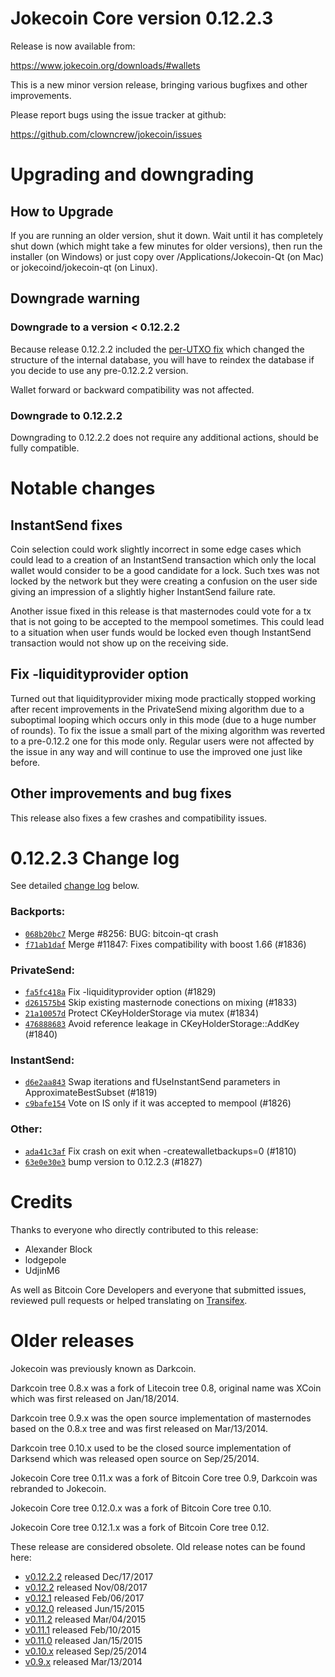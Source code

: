 Jokecoin Core version 0.12.2.3
==========================

Release is now available from:

  <https://www.jokecoin.org/downloads/#wallets>

This is a new minor version release, bringing various bugfixes and other
improvements.

Please report bugs using the issue tracker at github:

  <https://github.com/clowncrew/jokecoin/issues>


Upgrading and downgrading
=========================

How to Upgrade
--------------

If you are running an older version, shut it down. Wait until it has completely
shut down (which might take a few minutes for older versions), then run the
installer (on Windows) or just copy over /Applications/Jokecoin-Qt (on Mac) or
jokecoind/jokecoin-qt (on Linux).

Downgrade warning
-----------------

### Downgrade to a version < 0.12.2.2

Because release 0.12.2.2 included the [per-UTXO fix](release-notes/jokecoin/release-notes-0.12.2.2.md#per-utxo-fix)
which changed the structure of the internal database, you will have to reindex
the database if you decide to use any pre-0.12.2.2 version.

Wallet forward or backward compatibility was not affected.

### Downgrade to 0.12.2.2

Downgrading to 0.12.2.2 does not require any additional actions, should be
fully compatible.

Notable changes
===============

InstantSend fixes
-----------------

Coin selection could work slightly incorrect in some edge cases which could
lead to a creation of an InstantSend transaction which only the local wallet
would consider to be a good candidate for a lock. Such txes was not locked by
the network but they were creating a confusion on the user side giving an
impression of a slightly higher InstantSend failure rate.

Another issue fixed in this release is that masternodes could vote for a tx
that is not going to be accepted to the mempool sometimes. This could lead to
a situation when user funds would be locked even though InstantSend transaction
would not show up on the receiving side.

Fix -liquidityprovider option
-----------------------------

Turned out that liquidityprovider mixing mode practically stopped working after
recent improvements in the PrivateSend mixing algorithm due to a suboptimal
looping which occurs only in this mode (due to a huge number of rounds). To fix
the issue a small part of the mixing algorithm was reverted to a pre-0.12.2 one
for this mode only. Regular users were not affected by the issue in any way and
will continue to use the improved one just like before.

Other improvements and bug fixes
--------------------------------

This release also fixes a few crashes and compatibility issues.


0.12.2.3 Change log
===================

See detailed [change log](https://github.com/clowncrew/jokecoin/compare/v0.12.2.2...clowncrew:v0.12.2.3) below.

### Backports:
- [`068b20bc7`](https://github.com/clowncrew/jokecoin/commit/068b20bc7) Merge #8256: BUG: bitcoin-qt crash
- [`f71ab1daf`](https://github.com/clowncrew/jokecoin/commit/f71ab1daf) Merge #11847: Fixes compatibility with boost 1.66 (#1836)

### PrivateSend:
- [`fa5fc418a`](https://github.com/clowncrew/jokecoin/commit/fa5fc418a) Fix -liquidityprovider option (#1829)
- [`d261575b4`](https://github.com/clowncrew/jokecoin/commit/d261575b4) Skip existing masternode conections on mixing (#1833)
- [`21a10057d`](https://github.com/clowncrew/jokecoin/commit/21a10057d) Protect CKeyHolderStorage via mutex (#1834)
- [`476888683`](https://github.com/clowncrew/jokecoin/commit/476888683) Avoid reference leakage in CKeyHolderStorage::AddKey (#1840)

### InstantSend:
- [`d6e2aa843`](https://github.com/clowncrew/jokecoin/commit/d6e2aa843) Swap iterations and fUseInstantSend parameters in ApproximateBestSubset (#1819)
- [`c9bafe154`](https://github.com/clowncrew/jokecoin/commit/c9bafe154) Vote on IS only if it was accepted to mempool (#1826)

### Other:
- [`ada41c3af`](https://github.com/clowncrew/jokecoin/commit/ada41c3af) Fix crash on exit when -createwalletbackups=0 (#1810)
- [`63e0e30e3`](https://github.com/clowncrew/jokecoin/commit/63e0e30e3) bump version to 0.12.2.3 (#1827)

Credits
=======

Thanks to everyone who directly contributed to this release:

- Alexander Block
- lodgepole
- UdjinM6

As well as Bitcoin Core Developers and everyone that submitted issues,
reviewed pull requests or helped translating on
[Transifex](https://www.transifex.com/projects/p/jokecoin/).


Older releases
==============

Jokecoin was previously known as Darkcoin.

Darkcoin tree 0.8.x was a fork of Litecoin tree 0.8, original name was XCoin
which was first released on Jan/18/2014.

Darkcoin tree 0.9.x was the open source implementation of masternodes based on
the 0.8.x tree and was first released on Mar/13/2014.

Darkcoin tree 0.10.x used to be the closed source implementation of Darksend
which was released open source on Sep/25/2014.

Jokecoin Core tree 0.11.x was a fork of Bitcoin Core tree 0.9,
Darkcoin was rebranded to Jokecoin.

Jokecoin Core tree 0.12.0.x was a fork of Bitcoin Core tree 0.10.

Jokecoin Core tree 0.12.1.x was a fork of Bitcoin Core tree 0.12.

These release are considered obsolete. Old release notes can be found here:

- [v0.12.2.2](release-notes/jokecoin/release-notes-0.12.2.2.md) released Dec/17/2017
- [v0.12.2](release-notes/jokecoin/release-notes-0.12.2.md) released Nov/08/2017
- [v0.12.1](release-notes/jokecoin/release-notes-0.12.1.md) released Feb/06/2017
- [v0.12.0](release-notes/jokecoin/release-notes-0.12.0.md) released Jun/15/2015
- [v0.11.2](release-notes/jokecoin/release-notes-0.11.2.md) released Mar/04/2015
- [v0.11.1](release-notes/jokecoin/release-notes-0.11.1.md) released Feb/10/2015
- [v0.11.0](release-notes/jokecoin/release-notes-0.11.0.md) released Jan/15/2015
- [v0.10.x](release-notes/jokecoin/release-notes-0.10.0.md) released Sep/25/2014
- [v0.9.x](release-notes/jokecoin/release-notes-0.9.0.md) released Mar/13/2014

